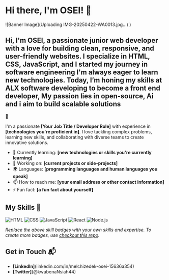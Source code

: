 # Hi there, I'm OSEI! 👋

![Banner Image](Uploading IMG-20250422-WA0013.jpg…)
)

## Hi, I'm OSEI, a passionate junior web developer with a love for building clean, responsive, and user-friendly websites. I specialize in HTML, CSS, JavaScript, and I started my journey in software engineering I'm always eager to learn new technologies. Today, I’m honing my skills at ALX software developing to become a  front end developer, My passion lies in open-source, Ai and i aim to build scalable solutions
🚀

I'm a passionate **[Your Job Title / Developer Role]** with experience in **[technologies you're proficient in]**. I love tackling complex problems, learning new skills, and collaborating with diverse teams to create innovative solutions.

- 🌱 Currently learning: **[new technologies or skills you're currently learning]**
- 🔭 Working on: **[current projects or side-projects]**
- 🌍 Languages: **[programming languages and human languages you speak]**
- 📫 How to reach me: **[your email address or other contact information]**
- ⚡ Fun fact: **[a fun fact about yourself]**

## My Skills 🧠

![HTML](https://img.shields.io/badge/-HTML-E34F26?style=flat-square&logo=html5&logoColor=white)
![CSS](https://img.shields.io/badge/-CSS-1572B6?style=flat-square&logo=css3&logoColor=white)
![JavaScript](https://img.shields.io/badge/-JavaScript-F7DF1E?style=flat-square&logo=javascript&logoColor=black)
![React](https://img.shields.io/badge/-React-61DAFB?style=flat-square&logo=react&logoColor=black)
![Node.js](https://img.shields.io/badge/-Node.js-339933?style=flat-square&logo=node.js&logoColor=white)

*Replace the above skill badges with your own skills and expertise. To create more badges, use [checkout this repo](https://github.com/alexandresanlim/Badges4-README.md-Profile).*



## Get in Touch 📬
- **[LinkedIn]**(linkedin.com/in/melchizedek-osei-15636a354)
- **[Twitter]**(@kwabenaNsiah44)



